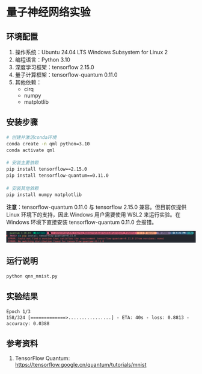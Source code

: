 <!-- @format -->

# 量子神经网络实验

## 环境配置

1. 操作系统：Ubuntu 24.04 LTS Windows Subsystem for Linux 2
2. 编程语言：Python 3.10
3. 深度学习框架：tensorflow 2.15.0
4. 量子计算框架：tensorflow-quantum 0.11.0
5. 其他依赖：
   - cirq
   - numpy
   - matplotlib

## 安装步骤

```bash
# 创建并激活conda环境
conda create -n qml python=3.10
conda activate qml

# 安装主要依赖
pip install tensorflow==2.15.0
pip install tensorflow-quantum==0.11.0

# 安装其他依赖
pip install numpy matplotlib
```

**注意**：tensorflow-quantum 0.11.0 与 tensorflow 2.15.0 兼容。但目前仅提供 Linux 环境下的支持，因此 Windows 用户需要使用 WSL2 来运行实验。在 Windows 环境下直接安装 tensorflow-quantum 0.11.0 会报错。

![安装错误示例](2_1-1.png)

## 运行说明

```bash
python qnn_mnist.py
```

## 实验结果

```
Epoch 1/3
158/324 [=============>................] - ETA: 40s - loss: 0.8813 - accuracy: 0.0388
```

## 参考资料

1. TensorFlow Quantum: https://tensorflow.google.cn/quantum/tutorials/mnist
